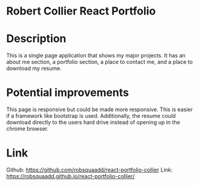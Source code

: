 # Robert Collier React Portfolio

# Description

This is a single page application that shows my major projects. It has an about me section, a portfolio section,
a place to contact me, and a place to download my resume.

# Potential improvements

This page is responsive but could be made more responsive. This is easier if a framework like bootstrap is used. Additionally, the resume could download directly to the users hard drive instead of opening up in the chrome browser.

# Link

Github: https://github.com/robsquaadd/react-portfolio-collier
Link: https://robsquaadd.github.io/react-portfolio-collier/
